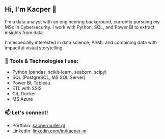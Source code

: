 ## Hi, I'm Kacper 👋

I'm a data analyst with an engineering background, currently pursuing my MSc in Cybersecurity. I work with Python, SQL, and Power BI to extract insights from data.

I'm especially interested in data science, AI/ML and combining data with impactful visual storytelling.

### 🔧 Tools & Technologies I use:
- Python (pandas, scikit-learn, seaborn, scipy)
- SQL (PostgreSQL, MS SQL Server)
- Power BI, Tableau
- ETL with SSIS
- Git, Docker
- MS Azure

### 📫 Let's connect!
- Portfolio: [kacpermuller.pl](https://kacpermuller.pl)
- LinkedIn: [linkedin.com/in/kacper-m](https://www.linkedin.com/in/kacper-m/)
